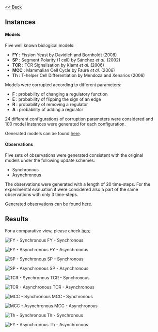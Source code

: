 [<< Back](/ModelRevisionASP)
<!--Here are the results obtained with ModRev v1.2-->
## Instances

#### Models
Five well known biological models:
 - **FY**  : Fission Yeast by Davidich and Bornholdt (2008)
 - **SP**  : Segment Polarity (1 cell) by Sánchez *et al.* (2002)
 - **TCR** : TCR Signalisation by Klamt *et al.* (2006)
 - **MCC** : Mammalian Cell Cycle by Fauré *et al.* (2006)
 - **Th**  : T-helper Cell Differentiation by Mendoza and Xenarios (2006)

Models were corrupted according to different parameters:
 - **F** : probability of changing a regulatory function
 - **E** : probability of flipping the sign of an edge
 - **R** : probability of removing a regulator
 - **A** : probability of adding a regulator

24 different configurations of corruption parameters were considered and 100 model instances were generated for each configuration.

Generated models can be found [here](https://filipegouveia.github.io/ModelRevisionASP/inputNetworks.zip).

#### Observations

Five sets of observations were generated consistent with the original models under the following update schemes:
 - Synchronous
 - Asynchronous

The observations were generated with a length of 20 time-steps. For the experimental evaluation it were considered also a part of the same observations with only 3 time-steps.

Generated observations can be found [here](https://filipegouveia.github.io/ModelRevisionASP/observations.zip).


## Results

<!-- A table summary of the time results can be found here -->
For a comparative view, please check [here](compare)


![FY - Synchronous](images/FY-s.png)
FY - Synchronous

![FY - Asynchronous](images/FY-a.png)
FY - Asynchronous

![SP - Synchronous](images/SP-s.png)
SP - Synchronous

![SP - Asynchronous](images/SP-a.png)
SP - Asynchronous

![TCR - Synchronous](images/TCR-s.png)
TCR - Synchronous

![TCR - Asynchronous](images/TCR-a.png)
TCR - Asynchronous

![MCC - Synchronous](images/MCC-s.png)
MCC - Synchronous

![MCC - Asynchronous](images/MCC-a.png)
MCC - Asynchronous

![Th - Synchronous](images/th-s.png)
Th - Synchronous

![FY - Asynchronous](images/th-a.png)
Th - Asynchronous

<!--
<div class="inner" style="display:flex">
    <div class="inner" style="width:50%;float:left;text-align:center">
        <h6>Synchronous</h6>
        <div class="inner">
        <img style="max-width:100%" src="images/FY-s.png" alt="FY - Synchronous"/>
        FY
        </div>
    </div>
    <div class="inner" style="width:50%;float:right;text-align:center">
        <h6>Asynchronous</h6>
        <div class="inner">
        <img style="max-width:100%" src="images/FY-a.png" alt="FY - Asynchronous"/>
        FY
        </div>
    </div>
</div>
-->
<!--
<div>
    <div style="width:50%">
        ![FY - Synchronous](images/FY-s.png)
    </div>
    <div style="width:50%">
        ![FY - Asynchronous](images/FY-a.png)
    </div>
</div>
-->